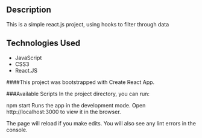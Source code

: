 ## Description
This is a simple react.js project, using hooks to filter through data

## Technologies Used
* JavaScript
* CSS3
* React.JS

####This project was bootstrapped with Create React App.

###Available Scripts
In the project directory, you can run:

npm start
Runs the app in the development mode.
Open http://localhost:3000 to view it in the browser.

The page will reload if you make edits.
You will also see any lint errors in the console.
